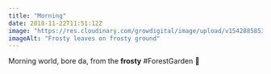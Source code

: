 ```yaml
---
title: "Morning"
date: 2018-11-22T11:51:12Z
image: "https://res.cloudinary.com/growdigital/image/upload/v1542885853/1FD540FF-8E8D-446F-8383-A72C3B2E1FC3.jpg"
imageAlt: "Frosty leaves on frosty ground"
---
```


Morning world, bore da, from the **frosty** #ForestGarden 🙂
